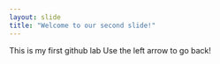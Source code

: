 ```yaml
---
layout: slide
title: "Welcome to our second slide!"
---
```

This is my first github lab
Use the left arrow to go back!
